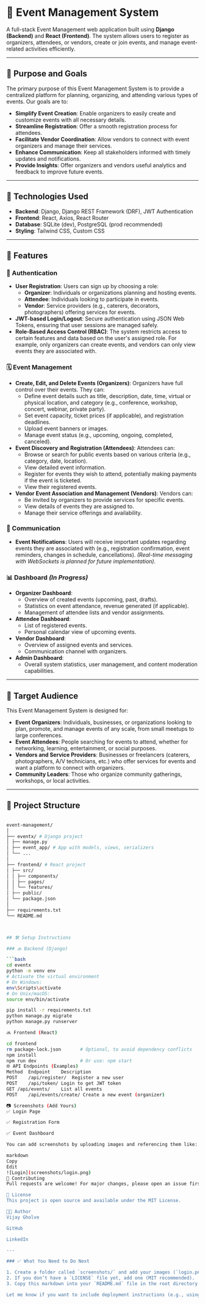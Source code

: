 # 🎉 Event Management System

A full-stack Event Management web application built using **Django (Backend)** and **React (Frontend)**. The system allows users to register as organizers, attendees, or vendors, create or join events, and manage event-related activities efficiently.

---

## 🎯 Purpose and Goals

The primary purpose of this Event Management System is to provide a centralized platform for planning, organizing, and attending various types of events. Our goals are to:

- **Simplify Event Creation**: Enable organizers to easily create and customize events with all necessary details.
- **Streamline Registration**: Offer a smooth registration process for attendees.
- **Facilitate Vendor Coordination**: Allow vendors to connect with event organizers and manage their services.
- **Enhance Communication**: Keep all stakeholders informed with timely updates and notifications.
- **Provide Insights**: Offer organizers and vendors useful analytics and feedback to improve future events.

---

## 🔧 Technologies Used

- **Backend**: Django, Django REST Framework (DRF), JWT Authentication  
- **Frontend**: React, Axios, React Router  
- **Database**: SQLite (dev), PostgreSQL (prod recommended)  
- **Styling**: Tailwind CSS, Custom CSS  

---

## 🚀 Features

### 🔐 Authentication
- **User Registration**: Users can sign up by choosing a role:
    - **Organizer**: Individuals or organizations planning and hosting events.
    - **Attendee**: Individuals looking to participate in events.
    - **Vendor**: Service providers (e.g., caterers, decorators, photographers) offering services for events.
- **JWT-based Login/Logout**: Secure authentication using JSON Web Tokens, ensuring that user sessions are managed safely.
- **Role-Based Access Control (RBAC)**: The system restricts access to certain features and data based on the user's assigned role. For example, only organizers can create events, and vendors can only view events they are associated with.

### 🗓️ Event Management
- **Create, Edit, and Delete Events (Organizers)**: Organizers have full control over their events. They can:
    - Define event details such as title, description, date, time, virtual or physical location, and category (e.g., conference, workshop, concert, webinar, private party).
    - Set event capacity, ticket prices (if applicable), and registration deadlines.
    - Upload event banners or images.
    - Manage event status (e.g., upcoming, ongoing, completed, canceled).
- **Event Discovery and Registration (Attendees)**: Attendees can:
    - Browse or search for public events based on various criteria (e.g., category, date, location).
    - View detailed event information.
    - Register for events they wish to attend, potentially making payments if the event is ticketed.
    - View their registered events.
- **Vendor Event Association and Management (Vendors)**: Vendors can:
    - Be invited by organizers to provide services for specific events.
    - View details of events they are assigned to.
    - Manage their service offerings and availability.

### 📩 Communication
- **Event Notifications**: Users will receive important updates regarding events they are associated with (e.g., registration confirmation, event reminders, changes in schedule, cancellations). *(Real-time messaging with WebSockets is planned for future implementation).*

### 📊 Dashboard *(In Progress)*
- **Organizer Dashboard**:
    - Overview of created events (upcoming, past, drafts).
    - Statistics on event attendance, revenue generated (if applicable).
    - Management of attendee lists and vendor assignments.
- **Attendee Dashboard**:
    - List of registered events.
    - Personal calendar view of upcoming events.
- **Vendor Dashboard**:
    - Overview of assigned events and services.
    - Communication channel with organizers.
- **Admin Dashboard**:
    - Overall system statistics, user management, and content moderation capabilities.

---

## 🎯 Target Audience

This Event Management System is designed for:

- **Event Organizers**: Individuals, businesses, or organizations looking to plan, promote, and manage events of any scale, from small meetups to large conferences.
- **Event Attendees**: People searching for events to attend, whether for networking, learning, entertainment, or social purposes.
- **Vendors and Service Providers**: Businesses or freelancers (caterers, photographers, A/V technicians, etc.) who offer services for events and want a platform to connect with organizers.
- **Community Leaders**: Those who organize community gatherings, workshops, or local activities.

---

## 📁 Project Structure

```bash

event-management/
│
├── eventx/ # Django project
│ ├── manage.py
│ ├── event_app/ # App with models, views, serializers
│ └── ...
│
├── frontend/ # React project
│ ├── src/
│ │ ├── components/
│ │ ├── pages/
│ │ └── features/
│ ├── public/
│ └── package.json
│
├── requirements.txt
└── README.md



## 🛠️ Setup Instructions

### 🔙 Backend (Django)

```bash
cd eventx
python -m venv env
# Activate the virtual environment
# On Windows:
env\Scripts\activate
# On Unix/macOS:
source env/bin/activate

pip install -r requirements.txt
python manage.py migrate
python manage.py runserver

🔜 Frontend (React)

cd frontend
rm package-lock.json       # Optional, to avoid dependency conflicts
npm install
npm run dev                # Or use: npm start
🌐 API Endpoints (Examples)
Method	Endpoint	Description
POST	/api/register/	Register a new user
POST	/api/token/	Login to get JWT token
GET	/api/events/	List all events
POST	/api/events/create/	Create a new event (organizer)

📷 Screenshots (Add Yours)
✅ Login Page

✅ Registration Form

✅ Event Dashboard

You can add screenshots by uploading images and referencing them like:

markdown
Copy
Edit
![Login](screenshots/login.png)
🤝 Contributing
Pull requests are welcome! For major changes, please open an issue first to discuss what you'd like to change.

📄 License
This project is open source and available under the MIT License.

👨‍💻 Author
Vijay Gholve

GitHub

LinkedIn

---

### ✅ What You Need to Do Next

1. Create a folder called `screenshots/` and add your images (`login.png`, `dashboard.png`, etc.).
2. If you don’t have a `LICENSE` file yet, add one (MIT recommended).
3. Copy this markdown into your `README.md` file in the root directory.

Let me know if you want to include deployment instructions (e.g., using Vercel or Heroku).







